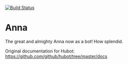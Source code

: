 [![Build Status](https://travis-ci.org/willeponken/anna.png?branch=master)](https://travis-ci.org/willeponken/anna)
# Anna
The great and almighty Anna now as a bot! How splendid.

Original documentation for Hubot: https://github.com/github/hubot/tree/master/docs
